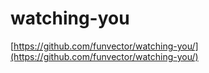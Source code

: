 # watching-you
[https://github.com/funvector/watching-you/](https://github.com/funvector/watching-you/)
